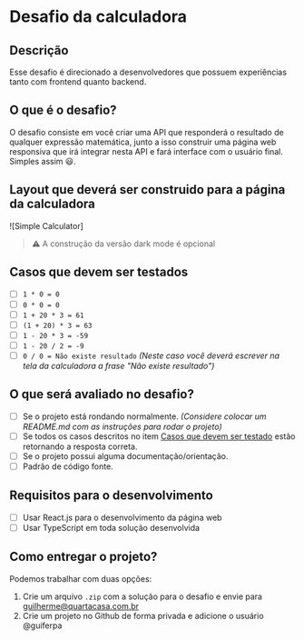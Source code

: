 # Desafio da calculadora

## Descrição
Esse desafio é direcionado a desenvolvedores que possuem experiências tanto com frontend quanto backend.

## O que é o desafio?
O desafio consiste em você criar uma API que responderá o resultado de qualquer expressão matemática, junto a isso construir uma página web responsiva que irá integrar nesta API e fará interface com o usuário final. Simples assim 😃.

## Layout que deverá ser construido para a página da calculadora
![Simple Calculator]

> ⚠️ A construção da versão dark mode é opcional

## Casos que devem ser testados

- [ ] `1 * 0 = 0`
- [ ] `0 * 0 = 0`
- [ ] `1 + 20 * 3 = 61`
- [ ] `(1 + 20) * 3 = 63`
- [ ] `1 - 20 * 3 = -59`
- [ ] `1 - 20 / 2 = -9`
- [ ] `0 / 0 = Não existe resultado` _(Neste caso você deverá escrever na tela da calculadora a frase "Não existe resultado")_

## O que será avaliado no desafio?

- [ ] Se o projeto está rondando normalmente. _(Considere colocar um README.md com as instruções para rodar o projeto)_
- [ ] Se todos os casos descritos no item [Casos que devem ser testado](#casos-que-devem-ser-testados) estão retornando a resposta correta.
- [ ] Se o projeto possui alguma documentação/orientação.
- [ ] Padrão de código fonte.

## Requisitos para o desenvolvimento

- [ ] Usar React.js para o desenvolvimento da página web
- [ ] Usar TypeScript em toda solução desenvolvida

## Como entregar o projeto?

Podemos trabalhar com duas opções:

1. Crie um arquivo `.zip` com a solução para o desafio e envie para guilherme@quartacasa.com.br
2. Crie um projeto no Github de forma privada e adicione o usuário @guiferpa
